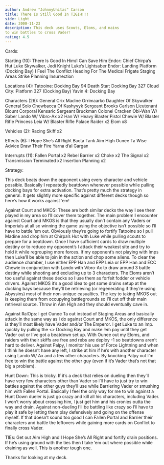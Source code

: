 ```yaml
---
author: Andrew "JohnnyUnitas" Carson
title: There Is Still Good In TIGIH!!!
side: Light
date: 2000-11-23
description: This deck uses Scouts, Eloms, and mains
to win battles to cross Vader!
rating: 4.5
---
```

Cards: 

Starting (10):
There Is Good In Him/I Can Save Him
Endor: Chief Chirpa’s Hut
Luke Skywalker, Jedi Knight
Luke’s Lightsaber
Endor: Landing Platform (Docking Bay)
I Feel The Conflict
Heading For The Medical Frigate
Staging Areas
Strike Planning
Insurrection

Locations (4):
Tatooine: Docking Bay 94
Death Star: Docking Bay 327
Cloud City: Platform 327 (Docking Bay)
Yavin 4: Docking Bay

Characters (26):
General Crix Madine
Orrimaarko
Daughter Of Skywalker
General Solo
Chewbacca Of Kashyyyk
Sergeant Brooks Carlson
Lieutenant Blount
Corporal Kensaric
Sergeant Bruckman
Colonel Cracken
Obi-Wan W/ Saber
Lando W/ Vibro-Ax x2
Han W/ Heavy Blaster Pistol
Chewie W/ Blaster Rifle
Princess Leia W/ Blaster Rifle
Palace Raider x2
Elom x8

Vehicles (2):
Racing Skiff x2

Effects (6):
I Hope She’s All Right
Bacta Tank
Aim High
Ounee Ta
Wise Advice
Draw Their Fire
Yarna d’al Gargan

Interrupts (11):
Fallen Portal x2
Rebel Barrier x2
Choke x2
The Signal x2
Transmission Terminated x2
Insertion Planning x2 

Strategy: 

This deck beats down the opponent using every
character and vehicle possible. Basically I
repeatedly beatdown whenever possible while
pulling docking bays for extra activation. That’s
pretty much the strategy in general. It gets
slightly more specific against different decks
though so here’s how it works against ’em!

Against Court and MKOS: These are both similar decks
the way I see them played in my area so I’ll cover
them together. The main problem I encounter against
Court and MKOS is that they usually don’t contain
any Vaders or Imperials at all so winning the game
using the objective isn’t possible so I’ll have to
battle ’em out. Obviously they’re going to fortify
Tatooine so I pull Madine and drop him at Chirpa’s
Hut with Luke while pulling scouts to prepare for
a beatdown. Once I have sufficient cards to draw
multiple destiny or to reduce my opponent’s I
attack their weakest site and try to hold it while
regrouping more forces. If my opponent’s not
playing with Imps then Luke’ll be able to join in
the action and chop some aliens. To clear the
audience chamber, I use either EPP Han and EPP Leia
or EPP Han and ECC Chewie in conjunction with Lando
with Vibro-Ax to draw around 3 battle destiny
while shooting and excluding up to 3 characters.
The Eloms aren’t too useful against these decks so
I use them as forfeit fodder or vehicle drivers.
Against MKOS it’s a good idea to get some drains
setup at the docking bays because they’ll be
retrieving (or regenerating if they’re using
Abyssins) most of their non-unique casualties.
The key to taking MKOS out is keeping them from
occupying battlegrounds so I’ll cut off their
main retrieval source. Throw in Aim High and they
should eventually cave in.

Against RalOps: I get Ounee Ta out instead of
Staging Areas and basically attack in the same way
as I do against Court and MKOS, the only difference
is they’ll most likely have Vader and/or The Emperor.
I get Luke to an Imp. quickly by pulling the
<> Docking Bay and make ’em pay until they get
Vader out or I’ve got a beatdown set up. With
Ounee out my Eloms, and raiders with their skiffs
are free and rebs are deploy -1 so beatdowns aren’t
hard to deliver. Against Palpy, I monitor his use
of Force Lightning and when I think he doesn’t have
any left, I strike at him if he’s with another
character using Lando W/ Ax and a few other characters.
By knocking Palpy out I’m free to win the battle
against the other guy (even if it’s Vader that’s
not that big a problem).

Hunt Down: This is tricky. If it’s a deck that
relies on dueling then they’ll have very few
characters other than Vader so I’ll have to
just try to win battles against the other guys
they’ll use while Barriering Vader or smushing
him with Fallen Portal. Basically I feel the only
way for me to win against a Hunt Down dueler is
just go crazy and kill all his characters, including
Vader. I won’t worry about crossing him, I just get
him and his cronies outta the way and drain. Against
non-dueling I’ll be battling like crazy so I’ll
have to play it safe by letting them play defensively
and going on the offense myself. If that doesn’t
sound too good I can Fallen Portal and Barrier their
characters and battle the leftovers while gaining
more cards on Conflict to finally cross Vader.

TIEs: Get out Aim High and I Hope She’s All Right
and fortify drain positions. If he’s using ground
with the ties then I take ’em out where possible while
draining as well. This is another tough one.

Thanks for looking at my deck.






